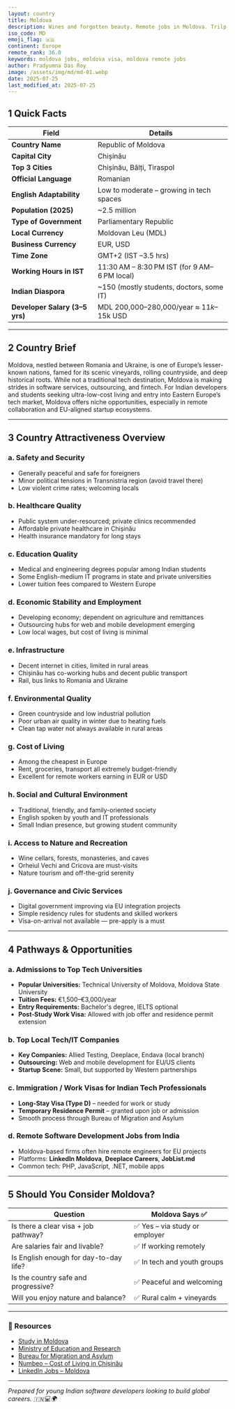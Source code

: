 ```yaml
---
layout: country
title: Moldova
description: Wines and forgotten beauty. Remote jobs in Moldova. Trilp AI curated info. Indians in Moldova.
iso_code: MD
emoji_flag: 🇲🇩
continent: Europe
remote_rank: 36.0
keywords: moldova jobs, moldova visa, moldova remote jobs
author: Pradyumna Das Roy
image: /assets/img/md/md-01.webp
date: 2025-07-25
last_modified_at: 2025-07-25
---
```


## 1 Quick Facts

| Field                          | Details                                      |
| ------------------------------ | -------------------------------------------- |
| **Country Name**               | Republic of Moldova                          |
| **Capital City**               | Chișinău                                     |
| **Top 3 Cities**               | Chișinău, Bălți, Tiraspol                    |
| **Official Language**          | Romanian                                     |
| **English Adaptability**       | Low to moderate – growing in tech spaces     |
| **Population (2025)**          | ~2.5 million                                 |
| **Type of Government**         | Parliamentary Republic                       |
| **Local Currency**             | Moldovan Leu (MDL)                           |
| **Business Currency**          | EUR, USD                                     |
| **Time Zone**                  | GMT+2 (IST –3.5 hrs)                         |
| **Working Hours in IST**       | 11:30 AM – 8:30 PM IST (for 9 AM–6 PM local) |
| **Indian Diaspora**            | ~150 (mostly students, doctors, some IT)     |
| **Developer Salary (3–5 yrs)** | MDL 200,000–280,000/year ≈ $11k–$15k USD     |

---

## 2 Country Brief

Moldova, nestled between Romania and Ukraine, is one of Europe’s lesser-known nations, famed for its scenic vineyards, rolling countryside, and deep historical roots. While not a traditional tech destination, Moldova is making strides in software services, outsourcing, and fintech. For Indian developers and students seeking ultra-low-cost living and entry into Eastern Europe’s tech market, Moldova offers niche opportunities, especially in remote collaboration and EU-aligned startup ecosystems.

---

## 3 Country Attractiveness Overview

### a. Safety and Security

- Generally peaceful and safe for foreigners
- Minor political tensions in Transnistria region (avoid travel there)
- Low violent crime rates; welcoming locals

### b. Healthcare Quality

- Public system under-resourced; private clinics recommended
- Affordable private healthcare in Chișinău
- Health insurance mandatory for long stays

### c. Education Quality

- Medical and engineering degrees popular among Indian students
- Some English-medium IT programs in state and private universities
- Lower tuition fees compared to Western Europe

### d. Economic Stability and Employment

- Developing economy; dependent on agriculture and remittances
- Outsourcing hubs for web and mobile development emerging
- Low local wages, but cost of living is minimal

### e. Infrastructure

- Decent internet in cities, limited in rural areas
- Chișinău has co-working hubs and decent public transport
- Rail, bus links to Romania and Ukraine

### f. Environmental Quality

- Green countryside and low industrial pollution
- Poor urban air quality in winter due to heating fuels
- Clean tap water not always available in rural areas

### g. Cost of Living

- Among the cheapest in Europe
- Rent, groceries, transport all extremely budget-friendly
- Excellent for remote workers earning in EUR or USD

### h. Social and Cultural Environment

- Traditional, friendly, and family-oriented society
- English spoken by youth and IT professionals
- Small Indian presence, but growing student community

### i. Access to Nature and Recreation

- Wine cellars, forests, monasteries, and caves
- Orheiul Vechi and Cricova are must-visits
- Nature tourism and off-the-grid serenity

### j. Governance and Civic Services

- Digital government improving via EU integration projects
- Simple residency rules for students and skilled workers
- Visa-on-arrival not available — pre-apply is a must

---

## 4 Pathways & Opportunities

### a. Admissions to Top Tech Universities

- **Popular Universities:** Technical University of Moldova, Moldova State University
- **Tuition Fees:** €1,500–€3,000/year
- **Entry Requirements:** Bachelor's degree, IELTS optional
- **Post-Study Work Visa:** Allowed with job offer and residence permit extension

### b. Top Local Tech/IT Companies

- **Key Companies:** Allied Testing, Deeplace, Endava (local branch)
- **Outsourcing:** Web and mobile development for EU/US clients
- **Startup Scene:** Small, but supported by Western partnerships

### c. Immigration / Work Visas for Indian Tech Professionals

- **Long-Stay Visa (Type D)** – needed for work or study
- **Temporary Residence Permit** – granted upon job or admission
- Smooth process through Bureau of Migration and Asylum

### d. Remote Software Development Jobs from India

- Moldova-based firms often hire remote engineers for EU projects
- Platforms: **LinkedIn Moldova**, **Deeplace Careers**, **JobList.md**
- Common tech: PHP, JavaScript, .NET, mobile apps

---

## 5 Should You Consider Moldova?

| Question                               | Moldova Says ✅                |
| -------------------------------------- | ------------------------------ |
| Is there a clear visa + job pathway?   | ✅ Yes – via study or employer |
| Are salaries fair and livable?         | ✅ If working remotely         |
| Is English enough for day-to-day life? | ✅ In tech and youth groups    |
| Is the country safe and progressive?   | ✅ Peaceful and welcoming      |
| Will you enjoy nature and balance?     | ✅ Rural calm + vineyards      |

---

### 🔗 Resources

- [Study in Moldova](https://www.studyinmoldova.md/)
- [Ministry of Education and Research](https://mecc.gov.md/)
- [Bureau for Migration and Asylum](https://bma.gov.md/)
- [Numbeo – Cost of Living in Chișinău](https://www.numbeo.com/cost-of-living/in/Chisinau)
- [LinkedIn Jobs – Moldova](https://www.linkedin.com/jobs/search/?location=Moldova)

---

_Prepared for young Indian software developers looking to build global careers. 🇮🇳💻🌍_
